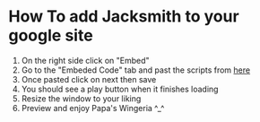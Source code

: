 # How To add Jacksmith to your google site
1. On the right side click on "Embed"
2. Go to the "Embeded Code" tab and past the scripts from [here](https://pastebin.com/TaF7X0KY)
3. Once pasted click on next then save
3. You should see a play button when it finishes loading
5. Resize the window to your liking
6. Preview and enjoy Papa's Wingeria ^_^
